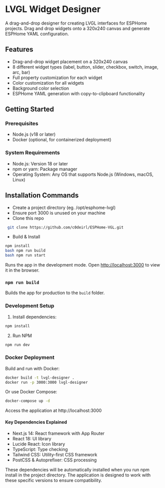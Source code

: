 # LVGL Widget Designer

A drag-and-drop designer for creating LVGL interfaces for ESPHome projects. Drag and drop widgets onto a 320x240 canvas and generate ESPHome YAML configuration.

## Features

- Drag-and-drop widget placement on a 320x240 canvas
- 8 different widget types (label, button, slider, checkbox, switch, image, arc, bar)
- Full property customization for each widget
- Color customization for all widgets
- Background color selection
- ESPHome YAML generation with copy-to-clipboard functionality

## Getting Started

### Prerequisites

- Node.js (v18 or later)
- Docker (optional, for containerized deployment)

### System Requirements

   - Node.js: Version 18 or later  
   - npm or yarn: Package manager  
   - Operating System: Any OS that supports Node.js (Windows, macOS, Linux)  

## Installation Commands

 - Create a project directory (eg. /opt/esphome-lvgl)
 - Ensure port 3000 is unused on your machine
 - Clone this repo
```bash
 git clone https://github.com/c0deirl/ESPHome-VGL.git
```
 - Build & Install
 ```bash 
 npm install
 bash npm run build
 bash npm run start
 ```

Runs the app in the development mode.
Open [http://localhost:3000](http://localhost:3000) to view it in the browser.

### `npm run build`

Builds the app for production to the `build` folder.

### Development Setup

1. Install dependencies:
```bash
npm install  
```
2. Run NPM
```bash
npm run dev  
```
  
### Docker Deployment
Build and run with Docker:
```bash  
docker build -t lvgl-designer .  
docker run -p 3000:3000 lvgl-designer  
  ```
Or use Docker Compose:  
```bash
docker-compose up -d
  ```
Access the application at http://localhost:3000  


#### Key Dependencies Explained  

 - Next.js 14: React framework with App Router
 - React 18: UI library
 - Lucide React: Icon library
 - TypeScript: Type checking
 - Tailwind CSS: Utility-first CSS framework
 - PostCSS & Autoprefixer: CSS processing

These dependencies will be automatically installed when you run npm install in the project directory. The application is designed to work with these specific versions to ensure compatibility.




